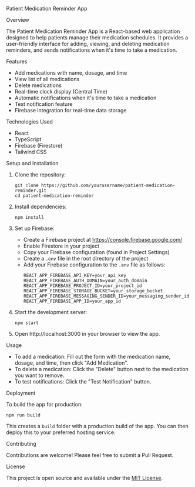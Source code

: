  Patient Medication Reminder App

Overview

The Patient Medication Reminder App is a React-based web application designed to help patients manage their medication schedules. It provides a user-friendly interface for adding, viewing, and deleting medication reminders, and sends notifications when it's time to take a medication.

Features

- Add medications with name, dosage, and time
- View list of all medications
- Delete medications
- Real-time clock display (Central Time)
- Automatic notifications when it's time to take a medication
- Test notification feature
- Firebase integration for real-time data storage

Technologies Used

- React
- TypeScript
- Firebase (Firestore)
- Tailwind CSS

Setup and Installation

1. Clone the repository:
   ```
   git clone https://github.com/yourusername/patient-medication-reminder.git
   cd patient-medication-reminder
   ```

2. Install dependencies:
   ```
   npm install
   ```

3. Set up Firebase:
   - Create a Firebase project at https://console.firebase.google.com/
   - Enable Firestore in your project
   - Copy your Firebase configuration (found in Project Settings)
   - Create a `.env` file in the root directory of the project
   - Add your Firebase configuration to the `.env` file as follows:
     ```
     REACT_APP_FIREBASE_API_KEY=your_api_key
     REACT_APP_FIREBASE_AUTH_DOMAIN=your_auth_domain
     REACT_APP_FIREBASE_PROJECT_ID=your_project_id
     REACT_APP_FIREBASE_STORAGE_BUCKET=your_storage_bucket
     REACT_APP_FIREBASE_MESSAGING_SENDER_ID=your_messaging_sender_id
     REACT_APP_FIREBASE_APP_ID=your_app_id
     ```

4. Start the development server:
   ```
   npm start
   ```

5. Open http://localhost:3000 in your browser to view the app.

Usage

- To add a medication: Fill out the form with the medication name, dosage, and time, then click "Add Medication".
- To delete a medication: Click the "Delete" button next to the medication you want to remove.
- To test notifications: Click the "Test Notification" button.

Deployment

To build the app for production:

```
npm run build
```

This creates a `build` folder with a production build of the app. You can then deploy this to your preferred hosting service.

Contributing

Contributions are welcome! Please feel free to submit a Pull Request.

License

This project is open source and available under the [MIT License](LICENSE).
